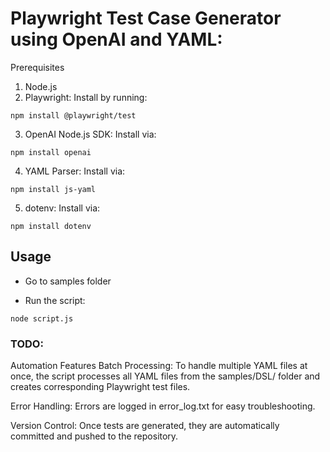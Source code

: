 
# Playwright Test Case Generator using OpenAI and YAML:
Prerequisites
1. Node.js
2. Playwright: Install by running:
```
npm install @playwright/test
```
3. OpenAI Node.js SDK: Install via:
```
npm install openai
```
4. YAML Parser: Install via:
```
npm install js-yaml
```
5. dotenv: Install via:
```
npm install dotenv
```

## Usage
* Go to samples folder

* Run the script:
```
node script.js
```

### TODO:
Automation Features
Batch Processing: To handle multiple YAML files at once, the script processes all YAML files from the samples/DSL/ folder and creates corresponding Playwright test files.

Error Handling: Errors are logged in error_log.txt for easy troubleshooting.

Version Control: Once tests are generated, they are automatically committed and pushed to the repository.